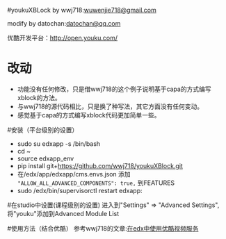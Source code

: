 #youkuXBLock 
by wwj718:<wuwenjie718@gmail.com>

modify by datochan:<datochan@qq.com>

优酷开发平台：http://open.youku.com/

# 改动
* 功能没有任何修改，只是借wwj718的这个例子说明基于capa的方式编写xblock的方法。
* 与wwj718的源代码相比，只是换了种写法，其它方面没有任何变动。
* 感觉基于capa的方式编写xblock代码更加简单一些。

#安装（平台级别的设置）
*  sudo su edxapp -s /bin/bash
*  cd ~
*  source edxapp_env
*  pip install git+https://github.com/wwj718/youkuXBlock.git
*  在/edx/app/edxapp/cms.envs.json 添加 `"ALLOW_ALL_ADVANCED_COMPONENTS": true,` 到FEATURES
*  sudo /edx/bin/supervisorctl restart edxapp:

#在studio中设置(课程级别的设置)
进入到"Settings" ⇒ "Advanced Settings",将"youku"添加到Advanced Module List

#使用方法（结合优酷）
参考wwj718的文章:[在edx中使用优酷视频服务](http://wwj718.github.io/edx-use-youku.html)
